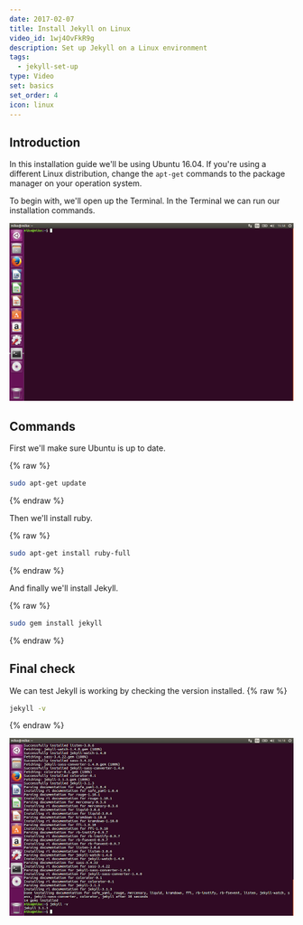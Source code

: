 ```yaml
---
date: 2017-02-07
title: Install Jekyll on Linux
video_id: 1wj4OvFkR9g
description: Set up Jekyll on a Linux environment
tags:
  - jekyll-set-up
type: Video
set: basics
set_order: 4
icon: linux
---
```

## Introduction

In this installation guide we'll be using Ubuntu 16.04. If you're using a different Linux distribution, change the `apt-get` commands to the package manager on your operation system.

To begin with, we'll open up the Terminal. In the Terminal we can run our installation commands.

![Terminal](/images/tutorials/linux-install/terminal.png)

## Commands

First we'll make sure Ubuntu is up to date.

{% raw %}
~~~bash
sudo apt-get update
~~~
{% endraw %}

Then we'll install ruby.

{% raw %}
~~~bash
sudo apt-get install ruby-full
~~~
{% endraw %}

And finally we'll install Jekyll.

{% raw %}
~~~bash
sudo gem install jekyll
~~~
{% endraw %}

## Final check

We can test Jekyll is working by checking the version installed.
{% raw %}
~~~bash
jekyll -v
~~~
{% endraw %}

![Version](/images/tutorials/linux-install/version.png)
